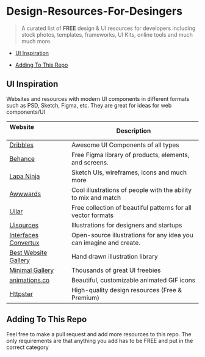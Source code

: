 # Design-Resources-For-Desingers

> A curated list of **FREE** design & UI resources for developers including stock photos, templates, frameworks, UI Kits, online tools and much much more.

- [UI Inspiration](#ui-inspiration)

- [Adding To This Repo](#adding-to-this-repo)

## UI Inspiration

Websites and resources with modern UI components in different formats such as PSD, Sketch, Figma, etc. They are great for ideas for web components/UI

| Website&nbsp; &nbsp; &nbsp; &nbsp; &nbsp; &nbsp; &nbsp; &nbsp; &nbsp; &nbsp; &nbsp; &nbsp; &nbsp; &nbsp; | Description                                                        |
| -------------------------------------------------------------------------------------------------------- | ------------------------------------------------------------------ |
| [Dribbles](https://www.dribble.com/)                                                                     | Awesome UI Components of all types                                 |
| [Behance](https://www.behance.net/)                                                                      | Free Figma library of products, elements, and screens.             |
| [Lapa Ninja](https://www.lapa.ninja/)                                                                    | Sketch UIs, wireframes, icons and much more                        |
| [Awwwards](https://www.awwwards.com/)                                                                    | Cool illustrations of people with the ability to mix and match     |
| [Uijar](https://www.uijar.com/)                                                                          | Free collection of beautiful patterns for all vector formats       |
| [Uisources](https://www.uisources.com/)                                                                  | Illustrations for designers and startups                           |
| [Interfaces Convertux](https://www.interfaces.convertux.com/)                                            | Open-source illustrations for any idea you can imagine and create. |
| [Best Website Gallery](https://www.bestwebsite.gallery/)                                                 | Hand drawn illustration library                                    |
| [Minimal Gallery](https://minimal.gallery/)                                                              | Thousands of great UI freebies                                     |
| [animations.co](http://animaticons.co/)                                                                  | Beautiful, customizable animated GIF icons                         |
| [Httpster](https://www.httpster.net/)                                                                    | High-quality design resources (Free & Premium)                     |



## Adding To This Repo

Feel free to make a pull request and add more resources to this repo. The only requirements are that anything you add has to be FREE and put in the correct category
